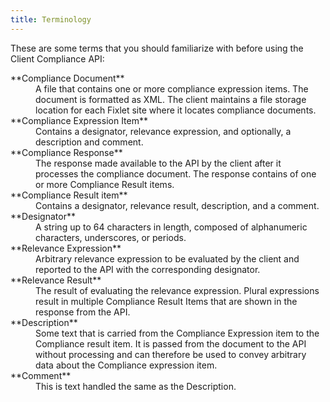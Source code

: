 ```yaml
---
title: Terminology
---
```


These are some terms that you should familiarize with before using the Client Compliance API:

<dl>
   <dt>**Compliance Document**</dt>
   <dd>A file that contains one or more compliance expression items. The document is formatted as XML. The client maintains a file storage location for
each Fixlet site where it locates compliance documents.</dd>
   <dt>**Compliance Expression Item**</dt>
   <dd>Contains a designator, relevance expression, and optionally, a description and comment.</dd>
   <dt>**Compliance Response**</dt> 
   <dd>The response made available to the API by the client after it processes the compliance document. The response contains of one or more
Compliance Result items.</dd>
   <dt>**Compliance Result item**</dt> 
   <dd>Contains a designator, relevance result, description, and a comment.</dd>
   <dt>**Designator**</dt>
   <dd>A string up to 64 characters in length, composed of alphanumeric characters, underscores, or periods.</dd>
   <dt>**Relevance Expression**</dt> 
   <dd>Arbitrary relevance expression to be evaluated by the client and reported to the API with the corresponding designator.</dd>
   <dt>**Relevance Result**</dt> 
   <dd>The result of evaluating the relevance expression. Plural expressions result in multiple Compliance Result Items that are shown in the
response from the API.</dd>
   <dt>**Description**</dt> 
   <dd>Some text that is carried from the Compliance Expression item to the Compliance result item. It is passed from the document to the API without
processing and can therefore be used to convey arbitrary data about the Compliance expression item.</dd>
   <dt>**Comment**</dt> 
   <dd>This is text handled the same as the Description.</dd>
</dl>

